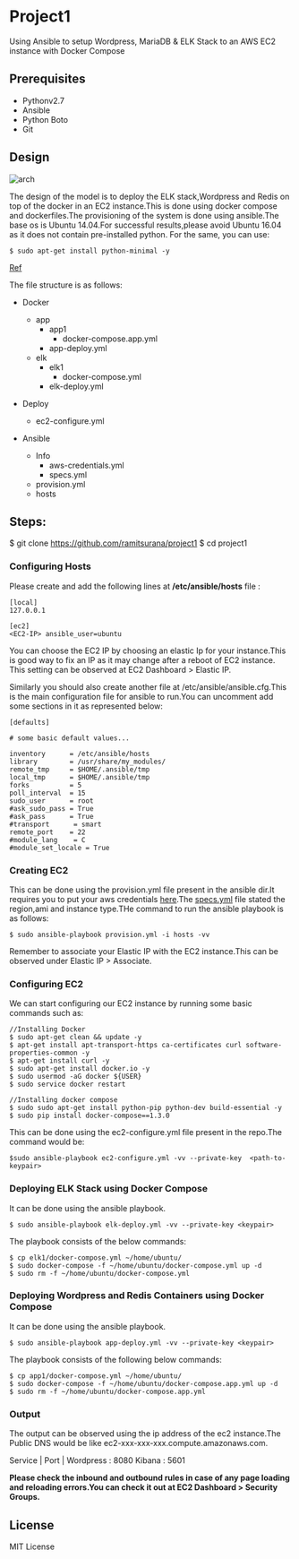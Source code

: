 # Project1
Using Ansible to setup Wordpress, MariaDB & ELK Stack to an AWS EC2 instance with Docker Compose 

## Prerequisites

* Pythonv2.7
* Ansible
* Python Boto    
* Git

## Design

![arch](https://user-images.githubusercontent.com/8342133/27880020-2d11dfce-61e1-11e7-800e-9af806aa4903.png)

The design of the model is to deploy the ELK stack,Wordpress and Redis on top of the docker in an EC2 instance.This is done using docker compose and dockerfiles.The provisioning of the system is done using ansible.The base os is Ubuntu 14.04.For successful results,please avoid Ubuntu 16.04 as it does not contain pre-installed python. For the same, you can use: 

````
$ sudo apt-get install python-minimal -y
````

[Ref](https://github.com/ansible/ansible/issues/19584)

The file structure is as follows:

* Docker
  - app
    - app1
      - docker-compose.app.yml
    - app-deploy.yml
  - elk
    - elk1    
      - docker-compose.yml
    - elk-deploy.yml

* Deploy 
  - ec2-configure.yml

* Ansible
  - Info
    - aws-credentials.yml
    - specs.yml
  - provision.yml
  - hosts

## Steps:

$ git clone https://github.com/ramitsurana/project1
$ cd project1

### Configuring Hosts

Please create and add the following lines at **/etc/ansible/hosts** file :

````
[local]
127.0.0.1

[ec2]
<EC2-IP> ansible_user=ubuntu
````

You can choose the EC2 IP by choosing an elastic Ip for your instance.This is good way to fix an IP as it may change after a reboot of EC2 instance. This setting can be observed at EC2 Dashboard > Elastic IP. 

Similarly you should also create another file at /etc/ansible/ansible.cfg.This is the main configuration file for ansible to run.You can uncomment add some sections in it as represented below:

````
[defaults]

# some basic default values...

inventory      = /etc/ansible/hosts
library        = /usr/share/my_modules/
remote_tmp     = $HOME/.ansible/tmp
local_tmp      = $HOME/.ansible/tmp
forks          = 5
poll_interval  = 15
sudo_user      = root
#ask_sudo_pass = True
#ask_pass      = True
#transport      = smart
remote_port    = 22
#module_lang    = C
#module_set_locale = True

````

### Creating EC2 

This can be done using the provision.yml file present in the ansible dir.It requires you to put your aws credentials [here](https://github.com/ramitsurana/project1/blob/master/ansible/info/aws-credentials.yml).The [specs.yml](https://github.com/ramitsurana/project1/blob/master/ansible/info/specs.yml) file stated the region,ami and instance type.THe command to run the ansible playbook is as follows:

````
$ sudo ansible-playbook provision.yml -i hosts -vv
````

Remember to associate your Elastic IP with the EC2 instance.This can be observed under Elastic IP > Associate.

### Configuring EC2

We can start configuring our EC2 instance by running some basic commands such as:

````
//Installing Docker
$ sudo apt-get clean && update -y
$ apt-get install apt-transport-https ca-certificates curl software-properties-common -y
$ apt-get install curl -y
$ sudo apt-get install docker.io -y
$ sudo usermod -aG docker ${USER}
$ sudo service docker restart

//Installing docker compose
$ sudo sudo apt-get install python-pip python-dev build-essential -y
$ sudo pip install docker-compose==1.3.0
````

This can be done using the ec2-configure.yml file present in the repo.The command would be:

````
$sudo ansible-playbook ec2-configure.yml -vv --private-key  <path-to-keypair>
````



### Deploying ELK Stack using Docker Compose

It can be done using the ansible playbook.

````
$ sudo ansible-playbook elk-deploy.yml -vv --private-key <keypair>
````

The playbook consists of the below commands:

````
$ cp elk1/docker-compose.yml ~/home/ubuntu/
$ sudo docker-compose -f ~/home/ubuntu/docker-compose.yml up -d
$ sudo rm -f ~/home/ubuntu/docker-compose.yml 

````

### Deploying Wordpress and Redis Containers using Docker Compose

It can be done using the ansible playbook.


````
$ sudo ansible-playbook app-deploy.yml -vv --private-key <keypair>
````

The playbook consists of the following below commands:

````
$ cp app1/docker-compose.yml ~/home/ubuntu/
$ sudo docker-compose -f ~/home/ubuntu/docker-compose.app.yml up -d
$ sudo rm -f ~/home/ubuntu/docker-compose.app.yml 
````

### Output

The output can be observed using the ip address of the ec2 instance.The Public DNS would be like ec2-xxx-xxx-xxx.compute.amazonaws.com.

Service   | Port | 
Wordpress : 8080
Kibana    : 5601

**Please check the inbound and outbound rules in case of any page loading and reloading errors.You can check it out at EC2 Dashboard > Security Groups.**

## License

MIT License

